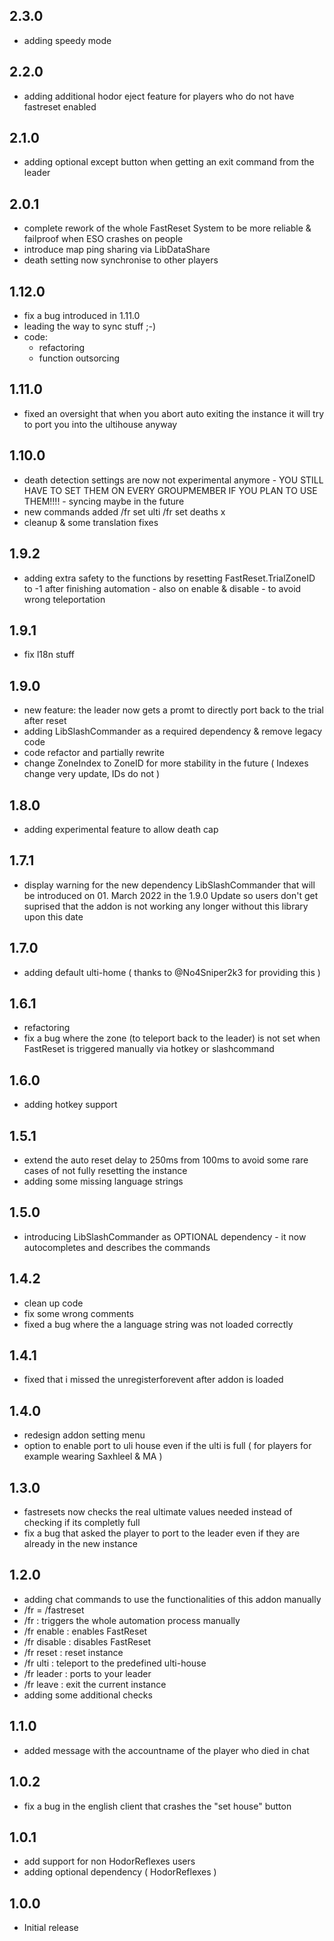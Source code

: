 ## 2.3.0
- adding speedy mode

## 2.2.0
- adding additional hodor eject feature for players who do not have fastreset enabled

## 2.1.0
- adding optional except button when getting an exit command from the leader

## 2.0.1
- complete rework of the whole FastReset System to be more reliable & failproof when ESO crashes on people
- introduce map ping sharing via LibDataShare
- death setting now synchronise to other players

## 1.12.0
- fix a bug introduced in 1.11.0
- leading the way to sync stuff ;-)
- code:
  - refactoring
  - function outsorcing

## 1.11.0
- fixed an oversight that when you abort auto exiting the instance it will try to port you into the ultihouse anyway

## 1.10.0
- death detection settings are now not experimental anymore - YOU STILL HAVE TO SET THEM ON EVERY GROUPMEMBER IF YOU PLAN TO USE THEM!!!! - syncing maybe in the future
- new commands added 
    /fr set ulti
    /fr set deaths x
- cleanup & some translation fixes

## 1.9.2
- adding extra safety to the functions by resetting FastReset.TrialZoneID to -1 after finishing automation - also on enable & disable - to avoid wrong teleportation

## 1.9.1
- fix l18n stuff

## 1.9.0
- new feature:
    the leader now gets a promt to directly port back to the trial after reset
- adding LibSlashCommander as a required dependency & remove legacy code
- code refactor and partially rewrite
- change ZoneIndex to ZoneID for more stability in the future ( Indexes change very update, IDs do not )

## 1.8.0
- adding experimental feature to allow death cap

## 1.7.1
- display warning for the new dependency LibSlashCommander that will be introduced on 01. March 2022 in the 1.9.0 Update so users don't get suprised that the addon is not working any longer without this library upon this date

## 1.7.0
- adding default ulti-home ( thanks to @No4Sniper2k3 for providing this )

## 1.6.1
- refactoring
- fix a bug where the zone (to teleport back to the leader) is not set when FastReset is triggered manually via hotkey or slashcommand

## 1.6.0
- adding hotkey support

## 1.5.1
- extend the auto reset delay to 250ms from 100ms to avoid some rare cases of not fully resetting the instance
- adding some missing language strings

## 1.5.0
- introducing LibSlashCommander as OPTIONAL dependency - it now autocompletes and describes the commands

## 1.4.2
- clean up code
- fix some wrong comments
- fixed a bug where the a language string was not loaded correctly

## 1.4.1
- fixed that i missed the unregisterforevent after addon is loaded

## 1.4.0
- redesign addon setting menu
- option to enable port to uli house even if the ulti is full ( for players for example wearing Saxhleel & MA )

## 1.3.0
- fastresets now checks the real ultimate values needed instead of checking if its completly full
- fix a bug that asked the player to port to the leader even if they are already in the new instance

## 1.2.0
- adding chat commands to use the functionalities of this addon manually
- /fr = /fastreset
- /fr           : triggers the whole automation process manually
- /fr enable    : enables FastReset
- /fr disable   : disables FastReset
- /fr reset     : reset instance
- /fr ulti      : teleport to the predefined ulti-house
- /fr leader    : ports to your leader
- /fr leave     : exit the current instance
- adding some additional checks

## 1.1.0
- added message with the accountname of the player who died in chat

## 1.0.2
- fix a bug in the english client that crashes the "set house" button

## 1.0.1
- add support for non HodorReflexes users
- adding optional dependency ( HodorReflexes )

## 1.0.0
- Initial release